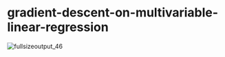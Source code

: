 # gradient-descent-on-multivariable-linear-regression

![fullsizeoutput_46](https://user-images.githubusercontent.com/22607215/36075480-9769ed82-0f1d-11e8-8eb5-210f7804cd3e.jpeg)
